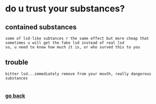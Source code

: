 # do u trust your substances?


## contained substances
    some of lsd-like subtances r the same effect but more cheap that sometimes u will get the fake lsd instead of real lsd
    so, u need to know how much it is, or who surved this to you
## trouble
    bitter lsd...immediately remove from your mouth, really dangerous substances

#
### [go back](main.md)